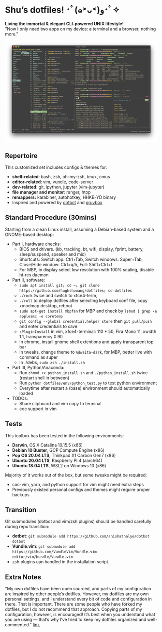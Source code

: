 # Shu’s dotfiles! ･ﾟ(๑˃ᴗ˂)ﻭ･ﾟ✧

**Living the immortal \& elegant CLI-powered UNIX lifestyle!**  
"Now I only need two apps on my device: a terminal and a browser, nothing more."  

![screenshot](./assets/screenshot.png)


## Repertoire

This customized set includes configs \& themes for:
- **shell-related**: bash, zsh, oh-my-zsh, tmux, cmus
- **editor-related**: vim, vundle, code-server
- **dev-related**: git, ipython, jupyter (vim-jupyter)
- **file manager and monitor**: ranger, htop
- **remappers:** karabiner, autohotkey, HHKB-YD binary
- Inspired and powered by [dotbot](https://github.com/anishathalye/dotbot) and [gruvbox](https://github.com/morhetz/gruvbox)


## Standard Procedure (30mins)

Starting from a clean Linux install, assuming a Debian-based system and a GNOME-based desktop:
- Part I, hardware checks:
  - BIOS and drivers. (kb, tracking, bt, wifi, display, fprint, battery, sleep/suspend, speaker and mic) 
  - Shortcuts: Switch app: Ctrl+Tab, Switch windows: Super+Tab, Close/Hide window: Ctrl+q/h, Full: Shift+Ctrl+f
  - For MBP, in display select low resolution with 100% scaling, disable hi-res daemon
- Part II, software:
  - `sudo apt install git; cd ~; git clone https://github.com/hughshuwang/dotfiles; cd dotfiles` 
  - `./rock` twice and switch to xfce4-term, 
  - `./roll` to deploy dotfiles after selecting keyboard conf file, copy xmodmap.desktop, reboot
  - `sudo apt-get install mbpfan` for MBP and check by `lsmod | grep -e applesmc -e coretemp`
  - `git config --global credential.helper store` then `git pull/push` and enter credentials to save 
  - `:PluginInstall` in vim, xfce4-terminal: 110 * 50, Fira Mono 11, xwidth 1.1, transparency 0.90
  - In chrome, install gnome shell extentions and apply transparent top bar 
  - In tweaks, change theme to `Adwaita-dark`, for MBP, better live with command as super
  - In ./debs, `sudo zsh ./install.sh`
- Part III, Python/Anaconda:
  - Run `chmod +x python_install.sh` and `./python_install.sh` twice (restart shell in between)
  - Run `python dotfiles/env/python_test.py` to test python environment
  - Everytime after restart a (base) environment should automatically loaded 
- TODOs:
  - Share clipboard and vim copy to terminal
  - coc support in vim


## Tests

This toolbox has been tested in the following environments:
- **Darwin**, OS X Catalina 10.15.5 (x86)
- **Debian 10 Buster**, GCP Compute Engine (x86)
- **Pop OS 20.04 LTS**, Thinkpad X1 Carbon Gen7 (x86)
- **Ubuntu 20.04 LTS**, Raspberry Pi 4 (aarch64)
- **Ubuntu 18.04 LTS**, WSL2 on Windows 10 (x86)

Majority of it works out of the box, but some tweaks might be required:
- coc-vim, yarn, and python support for vim might need extra steps
- Previously existed personal configs and themes might require proper backups


## Transition

Git submodules (dotbot and vim/zsh plugins) should be handled carefully during repo transition:
- **dotbot**: `git submodule add https://github.com/anishathalye/dotbot dotbot`
- **Vundle.vim**: `git submodule add https://github.com/VundleVim/Vundle.vim editor/vim/bundle/Vundle.vim`
- zsh plugins can handled in the installation script.


## Extra Notes

"My own dotfiles have been open sourced, and parts of my configuration are inspired by other people’s dotfiles. However, my dotfiles are my own personal settings, and I understand every bit of code and configuration in there. That is important. There are some people who have forked my dotfiles, but I do not recommend that approach. Copying parts of my configuration, however, is encouraged! It’s best when you understand what you are using — that’s why I’ve tried to keep my dotfiles organized and well-commented." [link](https://www.anishathalye.com/2014/08/03/managing-your-dotfiles/)

